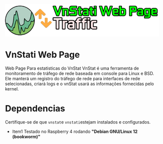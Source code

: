 ![alt text](image.png)
# VnStati Web Page
Web Page Para estatisticas do VnStat 
VnStat é uma ferramenta de monitoramento de tráfego de rede baseada em console para Linux e BSD. Ele manterá um registro do tráfego de rede para interfaces de rede selecionadas, criará logs e o vnStat usará as informações fornecidas pelo kernel. 

# Dependencias
Certifique-se de que <CODE>vnstat</CODE>e <code>vnstati</code>estejam instalados e configurados.  
* Item1 Testado no Raspberry 4 rodando **"Debian GNU/Linux 12 (bookworm)"**